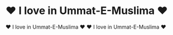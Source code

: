 # &hearts; I love in Ummat-E-Muslima &hearts;
&hearts; I love in Ummat-E-Muslima &hearts;
&hearts; I love in Ummat-E-Muslima &hearts;
